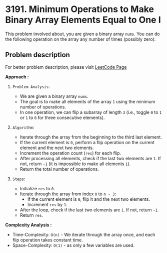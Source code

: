 # 3191. Minimum Operations to Make Binary Array Elements Equal to One I

This problem involved about, you are given a binary array `nums`. You can do the following operation on the array any number of times (possibly zero):

## Problem description

For better problem description, please visit [LeetCode Page](https://leetcode.com/problems/minimum-operations-to-make-binary-array-elements-equal-to-one-i/description/)

**Approach :**<br/>

1. `Problem Analysis`:

    - We are given a binary array `nums`.
    - The goal is to make all elements of the array `1` using the minimum number of operations.
    - In one operation, we can flip a subarray of length `3` (i.e., toggle `0` to `1` or `1` to `0` for three consecutive elements).

2. `Algorithm`:

    - Iterate through the array from the beginning to the third last element.
    - If the current element is `0`, perform a flip operation on the current element and the next two elements.
    - Increment the operation count (`res`) for each flip.
    - After processing all elements, check if the last two elements are `1`. If not, return `-1` (it is impossible to make all elements `1`).
    - Return the total number of operations.

3. `Steps`:
    - Initialize `res` to `0`.
    - Iterate through the array from index `0` to `n - 3`:
        - If the current element is `0`, flip it and the next two elements.
        - Increment `res` by `1`.
    - After the loop, check if the last two elements are `1`. If not, return `-1`.
    - Return `res`.

**Complexity Analysis :**<br/>

-   Time-Complexity: `O(n)` - We iterate through the array once, and each flip operation takes constant time.
-   Space-Complexity: `O(1)` - as only a few variables are used.
